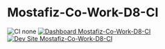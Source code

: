 # Mostafiz-Co-Work-D8-CI

![CI none](https://img.shields.io/badge/ci-none-orange.svg)
[![Dashboard Mostafiz-Co-Work-D8-CI](https://img.shields.io/badge/dashboard-Mostafiz_Co_Work_D8_CI-yellow.svg)](https://dashboard.pantheon.io/sites/7139d1dd-8fc6-46d9-af7c-e0826cd84961#dev/code)
[![Dev Site Mostafiz-Co-Work-D8-CI](https://img.shields.io/badge/site-Mostafiz_Co_Work_D8_CI-blue.svg)](http://dev-Mostafiz-Co-Work-D8-CI.pantheonsite.io/)